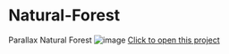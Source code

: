 # Natural-Forest
Parallax Natural Forest
![image](https://github.com/user-attachments/assets/b5d2fab0-f766-4759-8d61-39fbecca2396)
[Click to open this project](https://glinskiarseni.github.io/Natural-Forest/)
